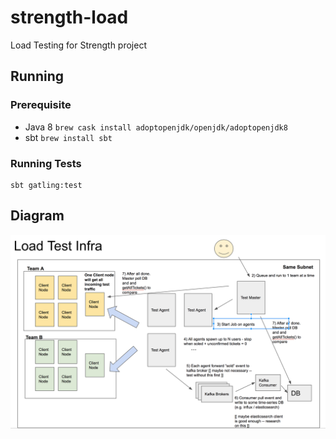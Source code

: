 # strength-load
Load Testing for Strength project


## Running
### Prerequisite
* Java 8 `brew cask install adoptopenjdk/openjdk/adoptopenjdk8`
* sbt `brew install sbt`

### Running Tests
```
sbt gatling:test
```

## Diagram
![Diagram](diagram.png)

